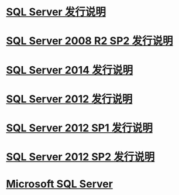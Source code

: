 # [SQL Server 发行说明](sql-server-release-notes.md)
# [SQL Server 2008 R2 SP2 发行说明](sql-server-2008-r2-sp2-release-notes.md)
# [SQL Server 2014 发行说明](sql-server-2014-release-notes.md)
# [SQL Server 2012 发行说明](sql-server-2012-release-notes.md)
# [SQL Server 2012 SP1 发行说明](sql-server-2012-sp1-release-notes.md)
# [SQL Server 2012 SP2 发行说明](sql-server-2012-sp2-release-notes.md)
# [Microsoft SQL Server](microsoft-sql-server.md)
